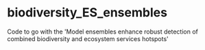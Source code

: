 # biodiversity_ES_ensembles
Code to go with the 'Model ensembles enhance robust detection of combined biodiversity and ecosystem services hotspots'

